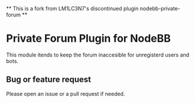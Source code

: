 ** This is a fork from LM1LC3N7's discontinued plugin nodebb-private-forum **

# Private Forum Plugin for NodeBB

This module itends to keep the forum inaccesible for unregisterd users and bots.


## Bug or feature request
Please open an issue or a pull request if needed.
